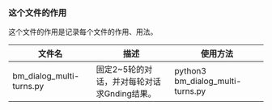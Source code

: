 
### 这个文件的作用

这个文件的作用是记录每个文件的作用、用法。

| 文件名 | 描述 | 使用方法 |
| ----- | --- | ------- |
| bm_dialog_multi-turns.py | 固定2~5轮的对话，并对每轮对话求Gnding结果。 | python3 bm_dialog_multi-turns.py |

